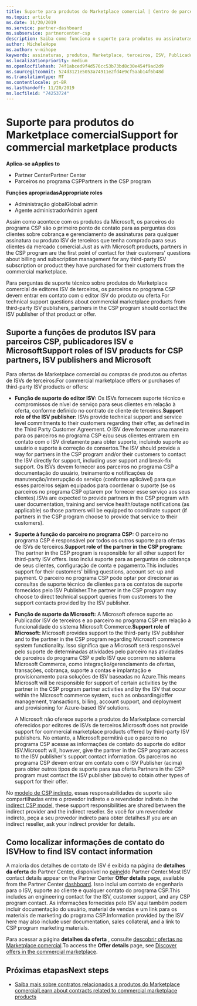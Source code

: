 ```yaml
---
title: Suporte para produtos do Marketplace comercial | Centro de parceiros
ms.topic: article
ms.date: 11/20/2019
ms.service: partner-dashboard
ms.subservice: partnercenter-csp
description: Saiba como funciona o suporte para produtos ou assinaturas de ISVs de terceiros adquiridos do Marketplace comercial por parceiros no programa CSP.
author: MicheleHope
ms.author: v-mihope
keywords: assinaturas, produtos, Marketplace, terceiros, ISV, Publicador, suporte, CSP
ms.localizationpriority: medium
ms.openlocfilehash: 74f1abced9f4d576cc53b73bd8c30e454f9ad2d9
ms.sourcegitcommit: 524d3121e5053a74911e2fd4e9cf5aab14f6b48d
ms.translationtype: MT
ms.contentlocale: pt-BR
ms.lasthandoff: 11/20/2019
ms.locfileid: "74253724"
---
```

# <a name="support-for-commercial-marketplace-products"></a><span data-ttu-id="2a9cb-104">Suporte para produtos do Marketplace comercial</span><span class="sxs-lookup"><span data-stu-id="2a9cb-104">Support for commercial marketplace products</span></span>

<span data-ttu-id="2a9cb-105">**Aplica-se a**</span><span class="sxs-lookup"><span data-stu-id="2a9cb-105">**Applies to**</span></span>

- <span data-ttu-id="2a9cb-106">Partner Center</span><span class="sxs-lookup"><span data-stu-id="2a9cb-106">Partner Center</span></span>
- <span data-ttu-id="2a9cb-107">Parceiros no programa CSP</span><span class="sxs-lookup"><span data-stu-id="2a9cb-107">Partners in the CSP program</span></span>

<span data-ttu-id="2a9cb-108">**Funções apropriadas**</span><span class="sxs-lookup"><span data-stu-id="2a9cb-108">**Appropriate roles**</span></span>

- <span data-ttu-id="2a9cb-109">Administração global</span><span class="sxs-lookup"><span data-stu-id="2a9cb-109">Global admin</span></span>
- <span data-ttu-id="2a9cb-110">Agente administrador</span><span class="sxs-lookup"><span data-stu-id="2a9cb-110">Admin agent</span></span>

<span data-ttu-id="2a9cb-111">Assim como acontece com os produtos da Microsoft, os parceiros do programa CSP são o primeiro ponto de contato para as perguntas dos clientes sobre cobrança e gerenciamento de assinaturas para qualquer assinatura ou produto ISV de terceiros que tenha comprado para seus clientes da mercado comercial.</span><span class="sxs-lookup"><span data-stu-id="2a9cb-111">Just as with Microsoft products, partners in the CSP program are the first point of contact for their customers' questions about billing and subscription management for any third-party ISV subscription or product they have purchased for their customers from the commercial marketplace.</span></span>

<span data-ttu-id="2a9cb-112">Para perguntas de suporte técnico sobre produtos do Marketplace comercial de editores ISV de terceiros, os parceiros no programa CSP devem entrar em contato com o editor ISV do produto ou oferta.</span><span class="sxs-lookup"><span data-stu-id="2a9cb-112">For technical support questions about commercial marketplace products from third-party ISV publishers, partners in the CSP program should contact the ISV publisher of that product or offer.</span></span>

## <a name="support-roles-of-isv-products-for-csp-partners-isv-publishers-and-microsoft"></a><span data-ttu-id="2a9cb-113">Suporte a funções de produtos ISV para parceiros CSP, publicadores ISV e Microsoft</span><span class="sxs-lookup"><span data-stu-id="2a9cb-113">Support roles of ISV products for CSP partners, ISV publishers and Microsoft</span></span>

<span data-ttu-id="2a9cb-114">Para ofertas de Marketplace comercial ou compras de produtos ou ofertas de ISVs de terceiros:</span><span class="sxs-lookup"><span data-stu-id="2a9cb-114">For commercial marketplace offers or purchases of third-party ISV products or offers:</span></span>

- <span data-ttu-id="2a9cb-115">**Função de suporte do editor ISV:** Os ISVs fornecem suporte técnico e compromissos de nível de serviço para seus clientes em relação à oferta, conforme definido no contrato de cliente de terceiros.</span><span class="sxs-lookup"><span data-stu-id="2a9cb-115">**Support role of the ISV publisher:** ISVs provide technical support and service level commitments to their customers regarding their offer, as defined in the Third Party Customer Agreement.</span></span> <span data-ttu-id="2a9cb-116">O ISV deve fornecer uma maneira para os parceiros no programa CSP e/ou seus clientes entrarem em contato com o ISV diretamente para obter suporte, incluindo suporte ao usuário e suporte à correção de consertos.</span><span class="sxs-lookup"><span data-stu-id="2a9cb-116">The ISV should provide a way for partners in the CSP program and/or their customers to contact the ISV directly for support, including user support and break-fix support.</span></span> <span data-ttu-id="2a9cb-117">Os ISVs devem fornecer aos parceiros no programa CSP a documentação do usuário, treinamento e notificações de manutenção/interrupção do serviço (conforme aplicável) para que esses parceiros sejam equipados para coordenar o suporte (se os parceiros no programa CSP optarem por fornecer esse serviço aos seus clientes).</span><span class="sxs-lookup"><span data-stu-id="2a9cb-117">ISVs are expected to provide partners in the CSP program with user documentation, training and service health/outage notifications (as applicable) so those partners will be equipped to coordinate support (if partners in the CSP program choose to provide that service to their customers).</span></span>

- <span data-ttu-id="2a9cb-118">**Suporte à função do parceiro no programa CSP:** O parceiro no programa CSP é responsável por todos os outros suporte para ofertas de ISVs de terceiros.</span><span class="sxs-lookup"><span data-stu-id="2a9cb-118">**Support role of the partner in the CSP program:** The partner in the CSP program is responsible for all other support for third-party ISV offers.</span></span> <span data-ttu-id="2a9cb-119">Isso inclui suporte para as perguntas de cobrança de seus clientes, configuração de conta e pagamento.</span><span class="sxs-lookup"><span data-stu-id="2a9cb-119">This includes support for their customers' billing questions, account set-up and payment.</span></span> <span data-ttu-id="2a9cb-120">O parceiro no programa CSP pode optar por direcionar as consultas de suporte técnico de clientes para os contatos de suporte fornecidos pelo ISV Publisher.</span><span class="sxs-lookup"><span data-stu-id="2a9cb-120">The partner in the CSP program may choose to direct technical support queries from customers to the support contacts provided by the ISV publisher.</span></span>

- <span data-ttu-id="2a9cb-121">**Função de suporte da Microsoft:** A Microsoft oferece suporte ao Publicador ISV de terceiros e ao parceiro no programa CSP em relação à funcionalidade do sistema Microsoft Commerce.</span><span class="sxs-lookup"><span data-stu-id="2a9cb-121">**Support role of Microsoft:** Microsoft provides support to the third-party ISV publisher and to the partner in the CSP program regarding Microsoft commerce system functionality.</span></span> <span data-ttu-id="2a9cb-122">Isso significa que a Microsoft será responsável pelo suporte de determinadas atividades pelo parceiro nas atividades de parceiros do programa CSP e pelo ISV que ocorrem no sistema Microsoft Commerce, como integração/gerenciamento de ofertas, transações, cobrança, suporte a contas e implantação e provisionamento para soluções de ISV baseadas no Azure.</span><span class="sxs-lookup"><span data-stu-id="2a9cb-122">This means Microsoft will be responsible for support of certain activities by the partner in the CSP program partner activities and by the ISV that occur within the Microsoft commerce system, such as onboarding/offer management, transactions, billing, account support, and deployment and provisioning for Azure-based ISV solutions.</span></span>

    <span data-ttu-id="2a9cb-123">A Microsoft não oferece suporte a produtos do Marketplace comercial oferecidos por editores de ISVs de terceiros.</span><span class="sxs-lookup"><span data-stu-id="2a9cb-123">Microsoft does not provide support for commercial marketplace products offered by third-party ISV publishers.</span></span> <span data-ttu-id="2a9cb-124">No entanto, a Microsoft permitirá que o parceiro no programa CSP acesse as informações de contato do suporte do editor ISV.</span><span class="sxs-lookup"><span data-stu-id="2a9cb-124">Microsoft will, however, give the partner in the  CSP program access to the ISV publisher's support contact information.</span></span> <span data-ttu-id="2a9cb-125">Os parceiros no programa CSP devem entrar em contato com o ISV Publisher (acima) para obter outros tipos de suporte para sua oferta.</span><span class="sxs-lookup"><span data-stu-id="2a9cb-125">Partners in the CSP program must contact the ISV publisher (above) to obtain other types of support for their offer.</span></span>

<span data-ttu-id="2a9cb-126">No [modelo de CSP indireto](csp-overview.md#indirect-model), essas responsabilidades de suporte são compartilhadas entre o provedor indireto e o revendedor indireto.</span><span class="sxs-lookup"><span data-stu-id="2a9cb-126">In the [indirect CSP model](csp-overview.md#indirect-model), these support responsibilities are shared between the indirect provider and the indirect reseller.</span></span> <span data-ttu-id="2a9cb-127">Se você for um revendedor indireto, peça a seu provedor indireto para obter detalhes.</span><span class="sxs-lookup"><span data-stu-id="2a9cb-127">If you are an indirect reseller, ask your indirect provider for details.</span></span>

## <a name="how-to-find-isv-contact-information"></a><span data-ttu-id="2a9cb-128">Como localizar informações de contato do ISV</span><span class="sxs-lookup"><span data-stu-id="2a9cb-128">How to find ISV contact information</span></span>

<span data-ttu-id="2a9cb-129">A maioria dos detalhes de contato de ISV é exibida na página de **detalhes da oferta** do Partner Center, disponível no [painel](https://partner.microsoft.com/dashboard)do Partner Center.</span><span class="sxs-lookup"><span data-stu-id="2a9cb-129">Most ISV contact details appear on the Partner Center **Offer details** page, available from the Partner Center [dashboard](https://partner.microsoft.com/dashboard).</span></span> <span data-ttu-id="2a9cb-130">Isso inclui um contato de engenharia para o ISV, suporte ao cliente e qualquer contato do programa CSP.</span><span class="sxs-lookup"><span data-stu-id="2a9cb-130">This includes an engineering contact for the ISV, customer support, and any CSP program contact.</span></span> <span data-ttu-id="2a9cb-131">As informações fornecidas pelo ISV aqui também podem incluir documentação do usuário, material de vendas e um link para os materiais de marketing do programa CSP.</span><span class="sxs-lookup"><span data-stu-id="2a9cb-131">Information provided by the ISV here may also include user documentation, sales collateral, and a link to CSP program marketing materials.</span></span>

<span data-ttu-id="2a9cb-132">Para acessar a página **detalhes da oferta** , consulte [descobrir ofertas no Marketplace comercial](csp-commercial-marketplace-discover.md#view-marketplace-offers-in-partner-center).</span><span class="sxs-lookup"><span data-stu-id="2a9cb-132">To access the **Offer details** page, see [Discover offers in the commercial marketplace](csp-commercial-marketplace-discover.md#view-marketplace-offers-in-partner-center).</span></span>

## <a name="next-steps"></a><span data-ttu-id="2a9cb-133">Próximas etapas</span><span class="sxs-lookup"><span data-stu-id="2a9cb-133">Next steps</span></span>

- [<span data-ttu-id="2a9cb-134">Saiba mais sobre contratos relacionados a produtos do Marketplace comercial</span><span class="sxs-lookup"><span data-stu-id="2a9cb-134">Learn about contracts related to commercial marketplace products</span></span>](csp-commercial-marketplace-contracting.md)

